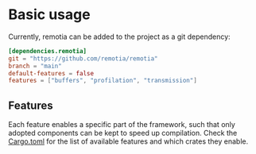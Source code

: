 # Basic usage

Currently, remotia can be added to the project as a git dependency:

```toml
[dependencies.remotia]
git = "https://github.com/remotia/remotia"
branch = "main"
default-features = false
features = ["buffers", "profilation", "transmission"]
```

## Features
Each feature enables a specific part of the framework, such that only adopted components can be kept to speed up compilation. Check the [Cargo.toml](https://github.com/remotia/remotia/blob/main/Cargo.toml) for the list of available features and which crates they enable.

